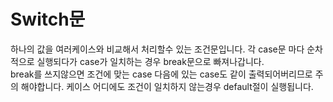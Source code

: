 <h1>Switch문</h1>
 
하나의 값을 여러케이스와 비교해서 처리할수 있는 조건문입니다. 
각 case문 마다 순차적으로 실행되다가 case가 일치하는 경우 break문으로 빠져나갑니다.  
break를 쓰지않으면 조건에 맞는 case 다음에 있는 case도 같이 출력되어버리므로 주의 해야합니다.
케이스 어디에도 조건이 일치하지 않는경우 default절이 실행됩니다.

